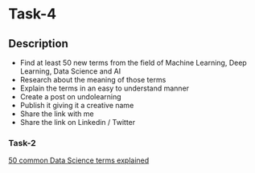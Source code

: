 # Task-4


## Description

- Find at least 50 new terms from the field of Machine Learning, Deep Learning, Data Science and AI 
- Research about the meaning of those terms 
- Explain the terms in an easy to understand manner 
- Create a post on undolearning 
- Publish it giving it a creative name 
- Share the link with me 
- Share the link on Linkedin / Twitter  


### Task-2
  [50 common Data Science terms explained](https://undolearning.com/lexicons-of-data-science/)

